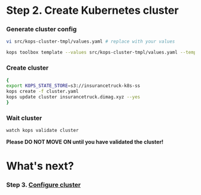 # Step 2. Create Kubernetes cluster

### Generate cluster config
```sh
vi src/kops-cluster-tmpl/values.yaml # replace with your values
```
```sh
kops toolbox template --values src/kops-cluster-tmpl/values.yaml --template src/kops-cluster-tmpl/template.yaml --output cluster.yaml
```

### Create cluster
```sh
{
export KOPS_STATE_STORE=s3://insurancetruck-k8s-ss
kops create -f cluster.yaml
kops update cluster insurancetruck.dimag.xyz --yes
}
```

### Wait cluster
```sh
watch kops validate cluster
```

**Please DO NOT MOVE ON until you have validated the cluster!**

# What's next?

### Step 3. [Configure cluster](http://54.152.51.78:10080/ironjab/it-k8s/src/master/docs/step3.md)
